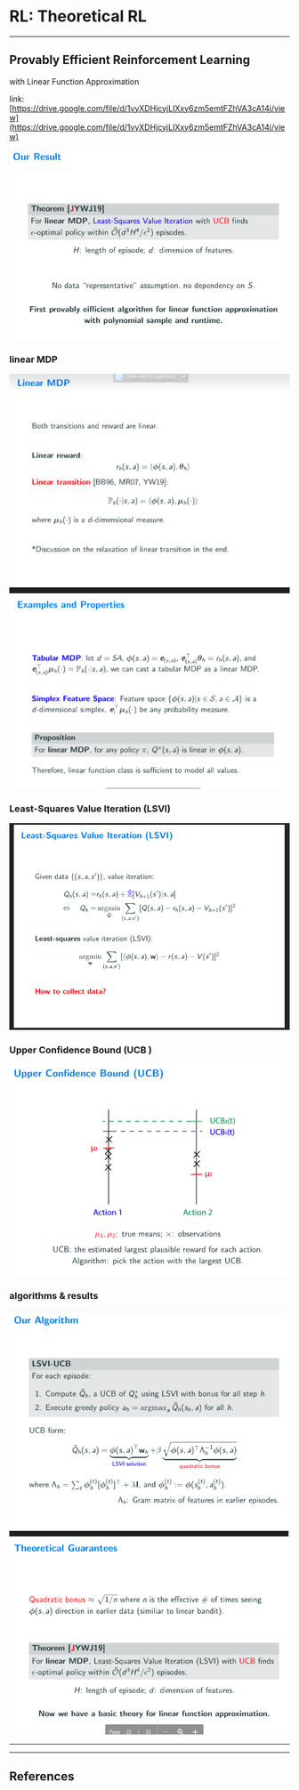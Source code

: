 # RL: Theoretical RL

---

## Provably Efficient Reinforcement Learning
with Linear Function Approximation

link: [https://drive.google.com/file/d/1vyXDHjcyjLIXxy6zm5emtFZhVA3cA14j/view](https://drive.google.com/file/d/1vyXDHjcyjLIXxy6zm5emtFZhVA3cA14j/view) 

![RL%20Theoretical%20RL%20acff434834254f3aba2f9f79ddbddc3b/Untitled.png](RL%20Theoretical%20RL%20acff434834254f3aba2f9f79ddbddc3b/Untitled.png)

### linear MDP

![RL%20Theoretical%20RL%20acff434834254f3aba2f9f79ddbddc3b/Untitled%201.png](RL%20Theoretical%20RL%20acff434834254f3aba2f9f79ddbddc3b/Untitled%201.png)

### Least-Squares Value Iteration (LSVI)

![RL%20Theoretical%20RL%20acff434834254f3aba2f9f79ddbddc3b/Untitled%202.png](RL%20Theoretical%20RL%20acff434834254f3aba2f9f79ddbddc3b/Untitled%202.png)

### Upper Confidence Bound (UCB )

![RL%20Theoretical%20RL%20acff434834254f3aba2f9f79ddbddc3b/Untitled%203.png](RL%20Theoretical%20RL%20acff434834254f3aba2f9f79ddbddc3b/Untitled%203.png)

### algorithms & results

![RL%20Theoretical%20RL%20acff434834254f3aba2f9f79ddbddc3b/Untitled%204.png](RL%20Theoretical%20RL%20acff434834254f3aba2f9f79ddbddc3b/Untitled%204.png)

---

---

## References